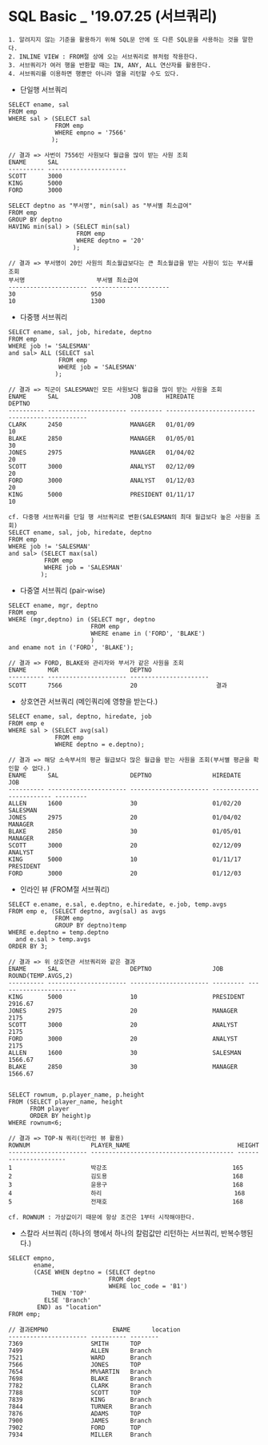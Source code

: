 # SQL Basic _ '19.07.25 (서브쿼리)
    
    1. 알려지지 않는 기준을 활용하기 위해 SQL문 안에 또 다른 SQL문을 사용하는 것을 말한다.
    2. INLINE VIEW : FROM절 상에 오는 서브쿼리로 뷰처럼 작용한다.
    3. 서브쿼리가 여러 행을 반환할 때는 IN, ANY, ALL 연산자를 활용한다.
    4. 서브쿼리를 이용하면 행뿐만 아니라 열을 리턴할 수도 있다.
    
    
   * 단일행 서브쿼리

    SELECT ename, sal
    FROM emp
    WHERE sal > (SELECT sal
                 FROM emp
                 WHERE empno = '7566'
                );
    
    // 결과 => 사번이 7556인 사원보다 월급을 많이 받는 사원 조회
    ENAME      SAL                    
    ---------- ---------------------- 
    SCOTT      3000                   
    KING       5000                   
    FORD       3000                    
    
    SELECT deptno as "부서명", min(sal) as "부서별 최소급여"
    FROM emp
    GROUP BY deptno
    HAVING min(sal) > (SELECT min(sal)
                       FROM emp
                       WHERE deptno = '20'
                      );

    // 결과 => 부서명이 20인 사원의 최소월급보다는 큰 최소월급을 받는 사원이 있는 부서를 조회
    부서명                    부서별 최소급여               
    ---------------------- ---------------------- 
    30                     950                    
    10                     1300                   
    
    
   * 다중행 서브쿼리
   
    SELECT ename, sal, job, hiredate, deptno
    FROM emp
    WHERE job != 'SALESMAN' 
    and sal> ALL (SELECT sal
                  FROM emp
                  WHERE job = 'SALESMAN'
                 );
                 
    // 결과 => 직군이 SALESMAN인 모든 사원보다 월급을 많이 받는 사원을 조회
    ENAME      SAL                    JOB       HIREDATE                  DEPTNO                 
    ---------- ---------------------- --------- ------------------------- ---------------------- 
    CLARK      2450                   MANAGER   01/01/09                  10                     
    BLAKE      2850                   MANAGER   01/05/01                  30                     
    JONES      2975                   MANAGER   01/04/02                  20                     
    SCOTT      3000                   ANALYST   02/12/09                  20                     
    FORD       3000                   ANALYST   01/12/03                  20                     
    KING       5000                   PRESIDENT 01/11/17                  10                     
    
    cf. 다중행 서브쿼리를 단일 행 서브쿼리로 변환(SALESMAN의 최대 월급보다 높은 사원을 조회)
    SELECT ename, sal, job, hiredate, deptno
    FROM emp
    WHERE job != 'SALESMAN' 
    and sal> (SELECT max(sal)
              FROM emp
              WHERE job = 'SALESMAN'
             );
    
    
   * 다중열 서브쿼리 (pair-wise)

    SELECT ename, mgr, deptno
    FROM emp
    WHERE (mgr,deptno) in (SELECT mgr, deptno
                           FROM emp
                           WHERE ename in ('FORD', 'BLAKE')
                           )
    and ename not in ('FORD', 'BLAKE');
    
    // 결과 => FORD, BLAKE와 관리자와 부서가 같은 사원을 조회
    ENAME      MGR                    DEPTNO                 
    ---------- ---------------------- ---------------------- 
    SCOTT      7566                   20                      결과
    
    
   * 상호연관 서브쿼리 (메인쿼리에 영향을 받는다.)
   
    SELECT ename, sal, deptno, hiredate, job
    FROM emp e
    WHERE sal > (SELECT avg(sal)
                 FROM emp
                 WHERE deptno = e.deptno);
                 
    // 결과 => 해당 소속부서의 평균 월급보다 많은 월급을 받는 사원을 조회(부서별 평균을 확인할 수 없다.)
    ENAME      SAL                    DEPTNO                 HIREDATE                  JOB       
    ---------- ---------------------- ---------------------- ------------------------- --------- 
    ALLEN      1600                   30                     01/02/20                  SALESMAN  
    JONES      2975                   20                     01/04/02                  MANAGER   
    BLAKE      2850                   30                     01/05/01                  MANAGER   
    SCOTT      3000                   20                     02/12/09                  ANALYST   
    KING       5000                   10                     01/11/17                  PRESIDENT 
    FORD       3000                   20                     01/12/03             

    
   * 인라인 뷰 (FROM절 서브쿼리)
   
    SELECT e.ename, e.sal, e.deptno, e.hiredate, e.job, temp.avgs
    FROM emp e, (SELECT deptno, avg(sal) as avgs
                 FROM emp
                 GROUP BY deptno)temp
    WHERE e.deptno = temp.deptno
      and e.sal > temp.avgs
    ORDER BY 3;
    
    // 결과 => 위 상호연관 서브쿼리와 같은 결과
    ENAME      SAL                    DEPTNO                 JOB       ROUND(TEMP.AVGS,2)     
    ---------- ---------------------- ---------------------- --------- ---------------------- 
    KING       5000                   10                     PRESIDENT 2916.67                
    JONES      2975                   20                     MANAGER   2175                   
    SCOTT      3000                   20                     ANALYST   2175                   
    FORD       3000                   20                     ANALYST   2175                   
    ALLEN      1600                   30                     SALESMAN  1566.67                
    BLAKE      2850                   30                     MANAGER   1566.67                


    SELECT rownum, p.player_name, p.height
    FROM (SELECT player_name, height
          FROM player
          ORDER BY height)p
    WHERE rownum<6;
    
    // 결과 => TOP-N 쿼리(인라인 뷰 활용)
    ROWNUM                 PLAYER_NAME                              HEIGHT                 
    ---------------------- ---------------------------------------- ---------------------- 
    1                      박강조                                   165                    
    2                      김도용                                   168                    
    3                      윤용구                                   168                    
    4                      하리                                     168                    
    5                      전재호                                   168                    

    cf. ROWNUM : 가상값이기 때문에 항상 조건은 1부터 시작해야한다.
    
    
   * 스칼라 서브쿼리 (하나의 행에서 하나의 칼럼값만 리턴하는 서브쿼리, 반복수행된다.)
   
    SELECT empno, 
           ename,
           (CASE WHEN deptno = (SELECT deptno
                                FROM dept
                                WHERE loc_code = 'B1')
                THEN 'TOP'
              ELSE 'Branch'
            END) as "location"
    FROM emp;
    
    // 결과EMPNO                  ENAME      location 
    ---------------------- ---------- -------- 
    7369                   SMITH      TOP      
    7499                   ALLEN      Branch   
    7521                   WARD       Branch   
    7566                   JONES      TOP      
    7654                   M%%ARTIN   Branch   
    7698                   BLAKE      Branch   
    7782                   CLARK      Branch   
    7788                   SCOTT      TOP      
    7839                   KING       Branch   
    7844                   TURNER     Branch   
    7876                   ADAMS      TOP      
    7900                   JAMES      Branch   
    7902                   FORD       TOP      
    7934                   MILLER     Branch   
    
    
    
   
